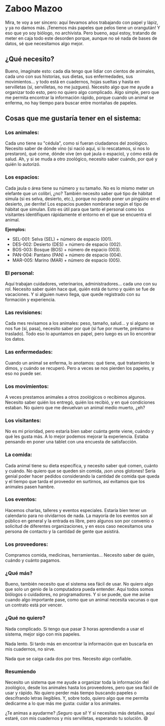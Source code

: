 # Zaboo Mazoo



Mira, te voy a ser sincero: aquí llevamos años trabajando con papel y lápiz, y ya no damos más. ¡Tenemos más papeles que pelos tiene un orangután! Y eso que yo soy biólogo, no archivista. Pero bueno, aquí estoy, tratando de meter en caja todo este desorden porque, aunque no sé nada de bases de datos, sé que necesitamos algo mejor.

## ¿Qué necesito?
Bueno, imagínate esto: cada día tengo que lidiar con cientos de animales, cada uno con sus historias, sus dietas, sus enfermedades, sus movimientos... y todo está en cuadernos, hojas sueltas y hasta en servilletas (sí, servilletas, no me juzgues). Necesito algo que me ayude a organizar todo esto, pero no quiero algo complicado. Algo simple, pero que me permita encontrar la información rápido, porque cuando un animal se enferma, no hay tiempo para buscar entre montañas de papeles.

## Cosas que me gustaría tener en el sistema:
### Los animales:

Cada uno tiene su "cédula", como si fueran ciudadanos del zoológico. Necesito saber de dónde vino (si nació aquí, si lo rescatamos, si nos lo prestaron), qué come, dónde vive (en qué jaula o espacio), y cómo está de salud. Ah, y si se muda a otro zoológico, necesito saber cuándo, por qué y quién lo autorizó.

### Los espacios:

Cada jaula o área tiene su número y su tamaño. No es lo mismo meter un elefante que un colibrí, ¿no? También necesito saber qué tipo de hábitat simula (si es selva, desierto, etc.), porque no puedo poner un pingüino en el desierto, ¡se derrite!
Los espacios pueden nombrarse según el tipo de hábitat que simulan. Esto es útil para que tanto el personal como los visitantes identifiquen rápidamente el entorno en el que se encuentra el animal.

**Ejemplos:**

- SEL-001: Selva (SEL) + número de espacio (001).
- DES-002: Desierto (DES) + número de espacio (002).
- BOS-003: Bosque (BOS) + número de espacio (003).
- PAN-004: Pantano (PAN) + número de espacio (004).
- MAR-005: Marino (MAR) + número de espacio (005).

### El personal:

Aquí trabajan cuidadores, veterinarios, administradores... cada uno con su rol. Necesito saber quién hace qué, quién está de turno y quién se fue de vacaciones. Y si alguien nuevo llega, que quede registrado con su formación y experiencia.

### Las revisiones:

Cada mes revisamos a los animales: peso, tamaño, salud... y si alguno se nos fue (sí, pasa), necesito saber por qué (si fue por muerte, préstamo o traslado). Todo eso lo apuntamos en papel, pero luego es un lío encontrar los datos.

### Las enfermedades:

Cuando un animal se enferma, lo anotamos: qué tiene, qué tratamiento le dimos, y cuándo se recuperó. Pero a veces se nos pierden los papeles, y eso no puede ser.

### Los movimientos:

A veces prestamos animales a otros zoológicos o recibimos algunos. Necesito saber quién los entregó, quién los recibió, y en qué condiciones estaban. No quiero que me devuelvan un animal medio muerto, ¿eh?

### Los visitantes:

No es mi prioridad, pero estaría bien saber cuánta gente viene, cuándo y qué les gusta más. A lo mejor podemos mejorar la experiencia. Estaba pensando en poner una tablet con una encuesta de satisfacción.

### La comida:
Cada animal tiene su dieta específica, y necesito saber qué comen, cuánto y cuándo. No quiero que se queden sin comida, ¡son unos glotones! Sería genial poder hacer pedidos considerando la cantidad de comida que queda y el tiempo que tarda el proveedor en surtirnos, así evitamos que los animales pasen hambre.

### Los eventos:

Hacemos charlas, talleres y eventos especiales. Estaría bien tener un calendario para no olvidarnos de nada. La mayoría de los eventos son al público en general y la entrada es libre, pero algunos son por convenio o solicitud de diferentes organizaciones, y en esos caso necesitamos una persona de contacto y la cantidad de gente que asistirá.

### Los proveedores:

Compramos comida, medicinas, herramientas... Necesito saber de quién, cuándo y cuánto pagamos. 

### ¿Qué más?
Bueno, también necesito que el sistema sea fácil de usar. No quiero algo que solo un genio de la computadora pueda entender. Aquí todos somos biólogos o cuidadores, no programadores. Y si se puede, que me avise cuando algo importante pase, como que un animal necesita vacunas o que un contrato está por vencer.

### ¿Qué no quiero?
Nada complicado. Si tengo que pasar 3 horas aprendiendo a usar el sistema, mejor sigo con mis papeles.

Nada lento. Si tardo más en encontrar la información que en buscarla en mis cuadernos, no sirve.

Nada que se caiga cada dos por tres. Necesito algo confiable.

### Resumiendo
Necesito un sistema que me ayude a organizar toda la información del zoológico, desde los animales hasta los proveedores, pero que sea fácil de usar y rápido. No quiero perder más tiempo buscando papeles o descifrando letras ilegibles. Y, sobre todo, quiero algo que me permita dedicarme a lo que más me gusta: cuidar a los animales.

¿Te animas a ayudarme? ¡Seguro que sí! Y si necesitas más detalles, aquí estaré, con mis cuadernos y mis servilletas, esperando tu solución. 😄